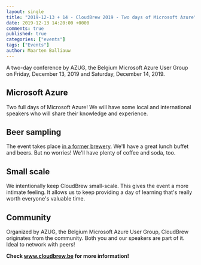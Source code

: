 ```yaml
---
layout: single
title: "2019-12-13 + 14 - CloudBrew 2019 - Two days of Microsoft Azure"
date: 2019-12-13 14:20:00 +0000
comments: true
published: true
categories: ["events"]
tags: ["Events"]
author: Maarten Balliauw
---
```


A two-day conference by AZUG, the Belgium Microsoft Azure User Group on Friday, December 13, 2019 and Saturday, December 14, 2019.

## Microsoft Azure

Two full days of Microsoft Azure! We will have some local and international speakers who will share their knowledge and experience.

## Beer sampling

The event takes place <a href="http://lamot-mechelen.be/">in a former brewery</a>. We'll have a great lunch buffet and beers. But no worries! We'll have plenty of coffee and soda, too.

## Small scale

We intentionally keep CloudBrew small-scale. This gives the event a more intimate feeling. It allows us to keep providing a day of learning that's really worth everyone's valuable time.
## Community

Organized by AZUG, the Belgium Microsoft Azure User Group, CloudBrew originates from the community. Both you and our speakers are part of it. Ideal to network with peers!

**Check <a href="https://www.cloudbrew.be">www.cloudbrew.be</a> for more information!**
